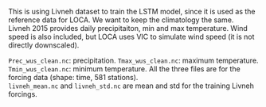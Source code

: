 This is using Livneh dataset to train the LSTM model, since it is used as the reference data for LOCA. We want to keep the climatology the same.   
Livneh 2015 provides daily precipitaiton, min and max temperature. Wind speed is also included, but LOCA uses VIC to simulate wind speed (it is not directly downscaled).   
  
```Prec_wus_clean.nc```: precipitation. ```Tmax_wus_clean.nc```: maximum temperature. ```Tmin_wus_clean.nc```: minimum temperature. All the three files are for the forcing data (shape: time, 581 stations).  
```livneh_mean.nc``` and ```livneh_std.nc``` are mean and std for the training Livneh forcings.  
